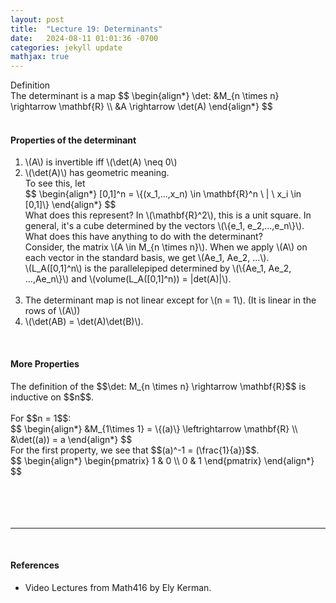```yaml
---
layout: post
title:  "Lecture 19: Determinants"
date:   2024-08-11 01:01:36 -0700
categories: jekyll update
mathjax: true
---
```

<div class="bdiv">
Definition
</div>
<div class="bbdiv">
The determinant is a map
$$
\begin{align*}
\det: &M_{n \times n} \rightarrow \mathbf{R} \\
     &A \rightarrow \det(A)
\end{align*}
$$
</div>
<br>
<!------------------------------------------------------------------------------------>
<h4><b>Properties of the determinant</b></h4>
<ol>
	<li>\(A\) is invertible iff \(\det(A) \neq 0\)</li>
	<li>\(\det(A)\) has geometric meaning.</li>
	To see this, let 
	<div>
	$$
	\begin{align*}
	[0,1]^n = \{(x_1,...,x_n) \in \mathbf{R}^n \ | \ x_i \in [0,1]\}
	\end{align*}
	$$
	</div>
	What does this represent? In \(\mathbf{R}^2\), this is a unit square. In general, it's a cube determined by the vectors \(\{e_1, e_2,...,e_n\}\). 
	<br>
	What does this have anything to do with the determinant? 
	<br>
	Consider, the matrix \(A \in M_{n \times n}\). When we apply \(A\) on each vector in the standard basis, we get \(Ae_1, Ae_2, ...\).
	<br>
	\(L_A([0,1]^n\) is the parallelepiped determined by \(\{Ae_1, Ae_2, ...,Ae_n\}\) and \(volume(L_A([0,1]^n)) = |det(A)|\).
	<br>
	<br>
	<li>The determinant map is not linear except for \(n = 1\). (It is linear in the rows of \(A\))</li>
	<li>\(\det(AB) = \det(A)\det(B)\).</li>
</ol>
<br>
<!------------------------------------------------------------------------------------>
<h4><b>More Properties</b></h4>
The definition of the $$\det: M_{n \times n} \rightarrow \mathbf{R}$$ is inductive on $$n$$.
<br>
<br>
For $$n = 1$$: 
<div>
$$
\begin{align*}
&M_{1\times 1} = \{(a)\} \leftrightarrow \mathbf{R} \\
       &\det((a)) = a
\end{align*}
$$
</div>
For the first property, we see that $$(a)^-1 = (\frac{1}{a})$$.
<div>
$$
\begin{align*}
\begin{pmatrix}
1 & 0 \\
0 & 1
\end{pmatrix}
\end{align*}
$$
</div>
<br>
<br>
<br>
<br>
<hr>
<br>
<!------------------------------------------------------------------------------------>
<h4><b>References</b></h4>
<ul>
<li>Video Lectures from Math416 by Ely Kerman.</li>
</ul>






















